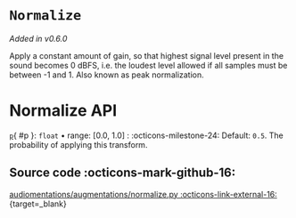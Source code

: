 # `Normalize`

_Added in v0.6.0_

Apply a constant amount of gain, so that highest signal level present in the sound
becomes 0 dBFS, i.e. the loudest level allowed if all samples must be between -1 and 1.
Also known as peak normalization.

# Normalize API

[`p`](#p){ #p }: `float` • range: [0.0, 1.0]
:   :octicons-milestone-24: Default: `0.5`. The probability of applying this transform.

## Source code :octicons-mark-github-16:

[audiomentations/augmentations/normalize.py :octicons-link-external-16:](https://github.com/iver56/audiomentations/blob/main/audiomentations/augmentations/normalize.py){target=_blank}
